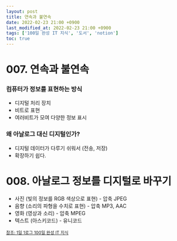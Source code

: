```yaml
---
layout: post
title: 연속과 불연속
date: 2022-02-23 21:00 +0900
last_modified_at: 2022-02-23 21:00 +0900
tags: ['100일 완성 IT 지식', '도서', 'notion']
toc: true
---
```

# 007. 연속과 불연속
### 컴퓨터가 정보를 표현하는 방식
- 디지털 처리 장치
- 비트로 표현
- 여러비트가 모여 다양한 정보 표시

### 왜 아날로그 대신 디지털인가?
- 디지털 데이터가 다루기 쉬워서 (전송, 저장)
- 확장하기 쉽다.

# 008. 아날로그 정보를 디지털로 바꾸기
- 사진 (빛의 정보를 RGB 색상으로 표현) - 압축 JPEG
- 음향 (소리의 파형을 수치로 표현) - 압축 MP3, AAC
- 영화 (영상과 소리) - 압축 MPEG
- 텍스트 (아스키코드) - 유니코드



<sub>[참조: 1일 1로그 100일 완성 IT 지식](http://www.yes24.com/Product/Goods/105803863)</sub>